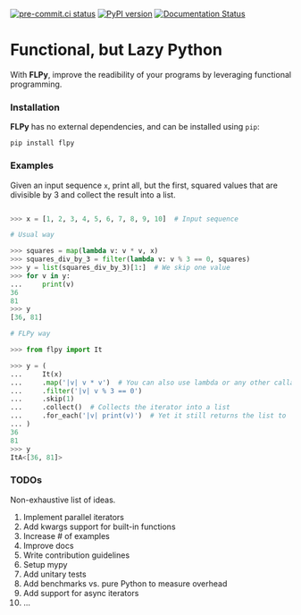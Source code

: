 [![pre-commit.ci status](https://results.pre-commit.ci/badge/github/jeertmans/flpy/main.svg)](https://results.pre-commit.ci/latest/github/jeertmans/flpy/main) [![PyPI version](https://badge.fury.io/py/flpy.svg)](https://badge.fury.io/py/flpy) [![Documentation Status](https://readthedocs.org/projects/flpy/badge/?version=latest)](https://flpy.readthedocs.io/en/latest/?badge=latest)

# Functional, but Lazy Python

With **FLPy**, improve the readibility of your programs by leveraging functional programming.

### Installation
**FLPy** has no external dependencies, and can be installed using `pip`:
```
pip install flpy
```

### Examples

Given an input sequence `x`, print all, but the first, squared values that are divisible by 3 and collect the result into a list.
```python

>>> x = [1, 2, 3, 4, 5, 6, 7, 8, 9, 10]  # Input sequence

# Usual way

>>> squares = map(lambda v: v * v, x)
>>> squares_div_by_3 = filter(lambda v: v % 3 == 0, squares)
>>> y = list(squares_div_by_3)[1:]  # We skip one value
>>> for v in y:
...     print(v)
36
81
>>> y
[36, 81]

# FLPy way

>>> from flpy import It

>>> y = (
...     It(x)
...     .map('|v| v * v')  # You can also use lambda or any other callable
...     .filter('|v| v % 3 == 0')
...     .skip(1)
...     .collect()  # Collects the iterator into a list
...     .for_each('|v| print(v)')  # Yet it still returns the list to `y`
... )
36
81
>>> y
ItA<[36, 81]>
```


### TODOs

Non-exhaustive list of ideas.

1. Implement parallel iterators
2. Add kwargs support for built-in functions
3. Increase # of examples
4. Improve docs
5. Write contribution guidelines
6. Setup mypy
7. Add unitary tests
8. Add benchmarks vs. pure Python to measure overhead
9. Add support for async iterators
10. ...

